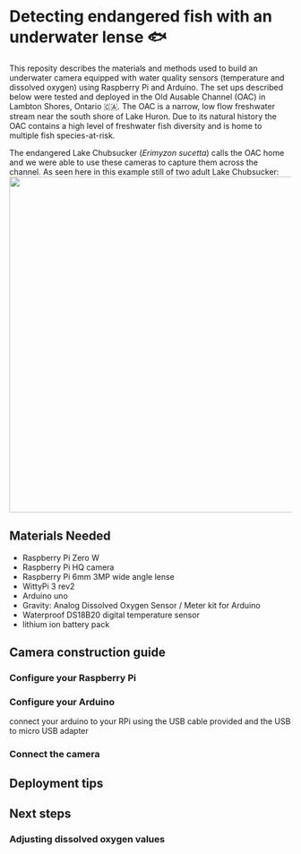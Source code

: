 # Detecting endangered fish with an underwater lense 🐟
This reposity describes the materials and methods used to build an underwater camera equipped with water quality sensors (temperature and dissolved oxygen) using Raspberry Pi and Arduino. The set ups described below were tested and deployed in the Old Ausable Channel (OAC) in Lambton Shores, Ontario 🇨🇦. The OAC is a narrow, low flow freshwater stream near the south shore of Lake Huron. Due to its natural history the OAC contains a high level of freshwater fish diversity and is home to multiple fish species-at-risk. 

The endangered Lake Chubsucker (*Erimyzon sucetta*) calls the OAC home and we were able to use these cameras to capture them across the channel. As seen here in this example still of two adult Lake Chubsucker:
<img src="https://user-images.githubusercontent.com/46727953/217915085-d2625f1f-6942-4adc-a481-6d837d14668a.png" width="600"/>

## Materials Needed
- Raspberry Pi Zero W 
- Raspberry Pi HQ camera 
- Raspberry Pi 6mm 3MP wide angle lense
- WittyPi 3 rev2
- Arduino uno 
- Gravity: Analog Dissolved Oxygen Sensor / Meter kit for Arduino
- Waterproof DS18B20 digital temperature sensor
- lithium ion battery pack

## Camera construction guide
### Configure your Raspberry Pi

### Configure your Arduino
connect your arduino to your RPi using the USB cable provided and the USB to micro USB adapter

### Connect the camera 

### 

## Deployment tips

## Next steps 
### Adjusting dissolved oxygen values 
